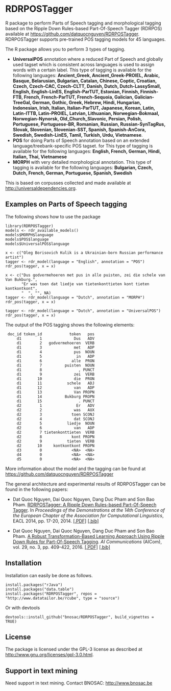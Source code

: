 # RDRPOSTagger

R package to perform Parts of Speech tagging and morphological tagging based on the Ripple Down Rules-based Part-Of-Speech Tagger (RDRPOS) available at https://github.com/datquocnguyen/RDRPOSTagger. RDRPOSTagger supports pre-trained POS tagging models for 45 languages.

The R package allows you to perform 3 types of tagging. 

- **UniversalPOS** annotation where a reduced Part of Speech and globally used tagset which is consistent across languages is used to assign words with a certain label. This type of tagging is available for the following languages: **Ancient_Greek, Ancient_Greek-PROIEL, Arabic, Basque, Belarusian, Bulgarian, Catalan, Chinese, Coptic, Croatian, Czech, Czech-CAC, Czech-CLTT, Danish, Dutch, Dutch-LassySmall, English, English-LinES, English-ParTUT, Estonian, Finnish, Finnish-FTB, French, French-ParTUT, French-Sequoia, Galician, Galician-TreeGal, German, Gothic, Greek, Hebrew, Hindi, Hungarian, Indonesian, Irish, Italian, Italian-ParTUT, Japanese, Korean, Latin, Latin-ITTB, Latin-PROIEL, Latvian, Lithuanian, Norwegian-Bokmaal, Norwegian-Nynorsk, Old_Church_Slavonic, Persian, Polish, Portuguese, Portuguese-BR, Romanian, Russian, Russian-SynTagRus, Slovak, Slovenian, Slovenian-SST, Spanish, Spanish-AnCora, Swedish, Swedish-LinES, Tamil, Turkish, Urdu, Vietnamese**. 
- **POS** for doing Parts of Speech annotation based on an extended language/treebank-specific POS tagset. for This type of tagging is available for the following languages: **English, French, German, Hindi, Italian, Thai, Vietnamese**
- **MORPH** with very detailed morphological annotation. This type of tagging is available for the following languages: **Bulgarian, Czech, Dutch, French, German, Portuguese, Spanish, Swedish**

This is based on corpusses collected and made available at http://universaldependencies.org.

## Examples on Parts of Speech tagging

The following shows how to use the package

```()
library(RDRPOSTagger)
models <- rdr_available_models()
models$MORPH$language
models$POS$language
models$UniversalPOS$language

x <- c("Oleg Borisovich Kulik is a Ukrainian-born Russian performance artist")
tagger <- rdr_model(language = "English", annotation = "POS")
rdr_pos(tagger, x = x)

x <- c("Dus godvermehoeren met pus in alle puisten, zei die schele van Van Bukburg.", 
       "Er was toen dat liedje van tietenkonttieten kont tieten kontkontkont",
       "  ", "", NA)
tagger <- rdr_model(language = "Dutch", annotation = "MORPH")
rdr_pos(tagger, x = x)

tagger <- rdr_model(language = "Dutch", annotation = "UniversalPOS")
rdr_pos(tagger, x = x)
```

The output of the POS tagging shows the following elements:
```
 doc_id token_id            token   pos
     d1        1              Dus   ADV
     d1        2   godvermehoeren  VERB
     d1        3              met   ADP
     d1        4              pus  NOUN
     d1        5               in   ADP
     d1        6             alle  PRON
     d1        7          puisten  NOUN
     d1        8                , PUNCT
     d1        9              zei  VERB
     d1       10              die  PRON
     d1       11           schele   ADJ
     d1       12              van   ADP
     d1       13              Van PROPN
     d1       14          Bukburg PROPN
     d1       15                . PUNCT
     d2        1               Er   ADV
     d2        2              was   AUX
     d2        3             toen SCONJ
     d2        4              dat SCONJ
     d2        5           liedje  NOUN
     d2        6              van   ADP
     d2        7 tietenkonttieten  VERB
     d2        8             kont PROPN
     d2        9           tieten  VERB
     d2       10     kontkontkont PROPN
     d3        0             <NA>  <NA>
     d4        0             <NA>  <NA>
     d5        0             <NA>  <NA>
```

More information about the model and the tagging can be found at https://github.com/datquocnguyen/RDRPOSTagger

The general architecture and experimental results of RDRPOSTagger can be found in the following papers:

- Dat Quoc Nguyen, Dai Quoc Nguyen, Dang Duc Pham and Son Bao Pham. [RDRPOSTagger: A Ripple Down Rules-based Part-Of-Speech Tagger](http://www.aclweb.org/anthology/E14-2005). In *Proceedings of the Demonstrations at the 14th Conference of the European Chapter of the Association for Computational Linguistics*, EACL 2014, pp. 17-20, 2014. [[.PDF]](http://www.aclweb.org/anthology/E14-2005) [[.bib]](http://www.aclweb.org/anthology/E14-2005.bib)

- Dat Quoc Nguyen, Dai Quoc Nguyen, Dang Duc Pham and Son Bao Pham. [A Robust Transformation-Based Learning Approach Using Ripple Down Rules for Part-Of-Speech Tagging](http://content.iospress.com/articles/ai-communications/aic698). *AI Communications* (AICom), vol. 29, no. 3, pp. 409-422, 2016. [[.PDF]](http://arxiv.org/pdf/1412.4021.pdf) [[.bib]](http://rdrpostagger.sourceforge.net/AICom.bib)


## Installation

Installation can easily be done as follows.

```
install.packages("rJava")
install.packages("data.table")
install.packages("RDRPOSTagger", repos = "http://www.datatailor.be/rcube", type = "source")
```

Or with devtools

```
devtools::install_github("bnosac/RDRPOSTagger", build_vignettes = TRUE)
```

## License

The package is licensed under the GPL-3 license as described at http://www.gnu.org/licenses/gpl-3.0.html.



## Support in text mining

Need support in text mining. 
Contact BNOSAC: http://www.bnosac.be